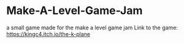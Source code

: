 # Make-A-Level-Game-Jam
a small game made for the make a level game jam
Link to the game: https://kingc4.itch.io/the-k-plane
